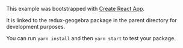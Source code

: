 This example was bootstrapped with [Create React App](https://github.com/facebook/create-react-app).

It is linked to the redux-geogebra package in the parent directory for development purposes.

You can run `yarn install` and then `yarn start` to test your package.
